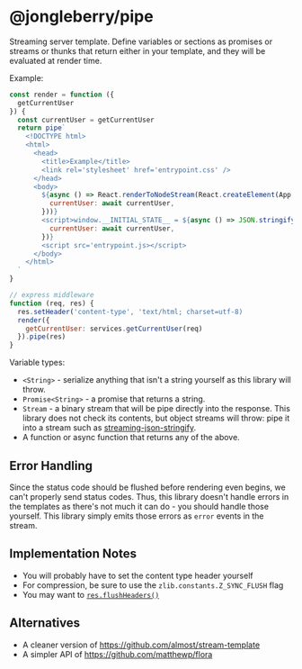 # @jongleberry/pipe

Streaming server template. 
Define variables or sections as promises or streams or thunks that return either in your template,
and they will be evaluated at render time.

Example:

```js
const render = function ({
  getCurrentUser
}) {
  const currentUser = getCurrentUser
  return pipe`
    <!DOCTYPE html>
    <html>
      <head>
        <title>Example</title>
        <link rel='stylesheet' href='entrypoint.css' />
      </head>
      <body>
        ${async () => React.renderToNodeStream(React.createElement(App, {
          currentUser: await currentUser,
        }))}
        <script>window.__INITIAL_STATE__ = ${async () => JSON.stringify({
          currentUser: await currentUser,
        })}
        <script src='entrypoint.js></script>
      </body>
    </html>
  `
}

// express middleware
function (req, res) {
  res.setHeader('content-type', 'text/html; charset=utf-8)
  render({
    getCurrentUser: services.getCurrentUser(req)
  }).pipe(res)
}
```

Variable types:

- `<String>` - serialize anything that isn't a string yourself as this library will throw.
- `Promise<String>` - a promise that returns a string.
- `Stream` - a binary stream that will be pipe directly into the response. This library does not check its contents, but object streams will throw: pipe it into a stream such as [streaming-json-stringify](https://www.npmjs.com/package/streaming-json-stringify).
- A function or async function that returns any of the above.

## Error Handling

Since the status code should be flushed before rendering even begins, we can't properly send status codes.
Thus, this library doesn't handle errors in the templates as there's not much it can do - you should handle those yourself.
This library simply emits those errors as `error` events in the stream.

## Implementation Notes

- You will probably have to set the content type header yourself
- For compression, be sure to use the `zlib.constants.Z_SYNC_FLUSH` flag
- You may want to [`res.flushHeaders()`](https://nodejs.org/api/http.html#http_request_flushheaders)

## Alternatives

- A cleaner version of https://github.com/almost/stream-template
- A simpler API of https://github.com/matthewp/flora 
